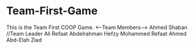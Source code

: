# Team-First-Game
This is the Team First COOP Game.
<--Team Members-->
Ahmed Shaban //Team Leader
Ali Refaat
Abdelrahman Hefzy
Mohammed Refaat
Ahmed Abd-Elah
Ziad
